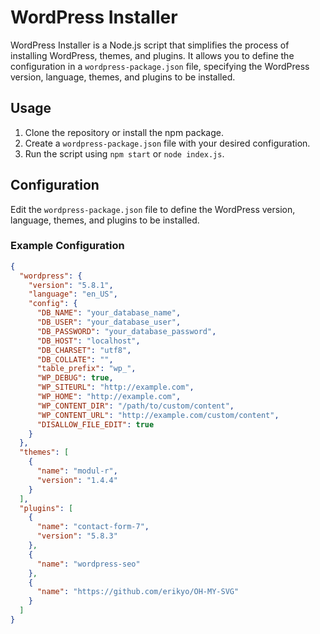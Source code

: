 # WordPress Installer

WordPress Installer is a Node.js script that simplifies the process of installing WordPress, themes, and plugins. It allows you to define the configuration in a `wordpress-package.json` file, specifying the WordPress version, language, themes, and plugins to be installed.

## Usage

1. Clone the repository or install the npm package.
2. Create a `wordpress-package.json` file with your desired configuration.
3. Run the script using `npm start` or `node index.js`.

## Configuration

Edit the `wordpress-package.json` file to define the WordPress version, language, themes, and plugins to be installed.

### Example Configuration

```json
{
  "wordpress": {
    "version": "5.8.1",
    "language": "en_US",
    "config": {
      "DB_NAME": "your_database_name",
      "DB_USER": "your_database_user",
      "DB_PASSWORD": "your_database_password",
      "DB_HOST": "localhost",
      "DB_CHARSET": "utf8",
      "DB_COLLATE": "",
      "table_prefix": "wp_",
      "WP_DEBUG": true,
      "WP_SITEURL": "http://example.com",
      "WP_HOME": "http://example.com",
      "WP_CONTENT_DIR": "/path/to/custom/content",
      "WP_CONTENT_URL": "http://example.com/custom/content",
      "DISALLOW_FILE_EDIT": true
    }
  },
  "themes": [
    {
      "name": "modul-r",
      "version": "1.4.4"
    }
  ],
  "plugins": [
    {
      "name": "contact-form-7",
      "version": "5.8.3"
    },
    {
      "name": "wordpress-seo"
    },
    {
      "name": "https://github.com/erikyo/OH-MY-SVG"
    }
  ]
}
```
